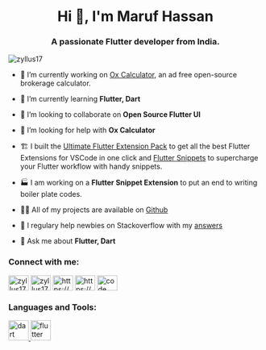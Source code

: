 <h1 align="center">Hi 👋, I'm Maruf Hassan</h1>
<h3 align="center">A passionate Flutter developer from India.</h3>

<p align="left"> <img src="https://komarev.com/ghpvc/?username=zyllus17&label=Profile%20views&color=0e75b6&style=flat" alt="zyllus17" /> </p>



- 🔭 I’m currently working on [Ox Calculator](https://github.com/zyllus17/ox_calculator), an ad free open-source brokerage calculator.

- 🌱 I’m currently learning **Flutter, Dart**

- 👯 I’m looking to collaborate on **Open Source Flutter UI**

- 🤝 I’m looking for help with **Ox Calculator**

- 🏗️ I built the [Ultimate Flutter Extension Pack](https://marketplace.visualstudio.com/items?itemName=MarufHassan.flutter) to get all the best Flutter Extensions for VSCode in one click and [Flutter Snippets](https://marketplace.visualstudio.com/items?itemName=MarufHassan.flutter-snippets) to supercharge your Flutter workflow with handy snippets.

- 🏭 I am working on a **Flutter Snippet Extension** to put an end to writing boiler plate codes.

- 👨‍💻 All of my projects are available on [Github](https://github.com/zyllus17/)

- 📝 I regulary help newbies on Stackoverflow with my [answers](https://stackoverflow.com/users/10068879/maruf-hassan)

- 💬 Ask me about **Flutter, Dart**

<h3 align="left">Connect with me:</h3>
<p align="left">
<a href="https://dev.to/zyllus17" target="blank"><img align="center" src="https://cdn.jsdelivr.net/npm/simple-icons@3.0.1/icons/dev-dot-to.svg" alt="zyllus17" height="30" width="40" /></a>
<a href="https://twitter.com/zyllus17" target="blank"><img align="center" src="https://cdn.jsdelivr.net/npm/simple-icons@3.0.1/icons/twitter.svg" alt="zyllus17" height="30" width="40" /></a>
<a href="https://linkedin.com/in/https://www.linkedin.com/in/maruf-hassan/" target="blank"><img align="center" src="https://cdn.jsdelivr.net/npm/simple-icons@3.0.1/icons/linkedin.svg" alt="https://www.linkedin.com/in/maruf-hassan/" height="30" width="40" /></a>
<a href="https://stackoverflow.com/users/https://stackoverflow.com/users/10068879/maruf-hassan" target="blank"><img align="center" src="https://cdn.jsdelivr.net/npm/simple-icons@3.0.1/icons/stackoverflow.svg" alt="https://stackoverflow.com/users/10068879/maruf-hassan" height="30" width="40" /></a>
<a href="https://www.youtube.com/c/code overflow" target="blank"><img align="center" src="https://cdn.jsdelivr.net/npm/simple-icons@3.0.1/icons/youtube.svg" alt="code overflow" height="30" width="40" /></a>
</p>

<h3 align="left">Languages and Tools:</h3>
<p align="left"> <a href="https://dart.dev" target="_blank"> <img src="https://www.vectorlogo.zone/logos/dartlang/dartlang-icon.svg" alt="dart" width="40" height="40"/> </a> <a href="https://flutter.dev" target="_blank"> <img src="https://www.vectorlogo.zone/logos/flutterio/flutterio-icon.svg" alt="flutter" width="40" height="40"/> </a> </p>

